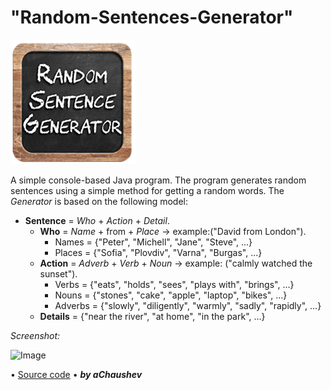 # "Random-Sentences-Generator"
<img alt="Image" width="200px" src="assets/images/RandomSentence-Pic.png"></img>

A simple console-based Java program.
The program generates random sentences using a simple method for getting a random words.
The *Generator* is based on the following model:

* **Sentence** = *Who* + *Action* + *Detail*.		
  - **Who** = *Name* + from + *Place* -> example:("David from London").
    - Names = {"Peter", "Michell", "Jane", "Steve", ...}
    - Places = {"Sofia", "Plovdiv", "Varna", "Burgas", ...}
  - **Action** = *Adverb* + *Verb* + *Noun* -> example: ("calmly watched the sunset").
    - Verbs = {"eats", "holds", "sees", "plays with", "brings", ...}
    - Nouns = {"stones", "cake", "apple", "laptop", "bikes", ...}
    - Adverbs = {"slowly", "diligently", "warmly", "sadly", "rapidly", ...}
  - **Details** = {"near the river", "at home", "in the park", ...}
  
 *Screenshot:*
 
<img alt="Image" width="400px" src="assets/images/RandomSentences – Screenshot.png"></img>

• [Source code](https://github.com/aChaushev/RandomSentencesGeneratorBy_aChaushev/blob/main/RandomSentences.java)
• ***by aChaushev***